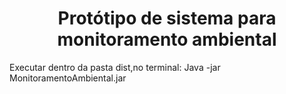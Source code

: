 <h1  align="center"> Protótipo de sistema para monitoramento ambiental </h1>

Executar dentro da pasta dist,no terminal: Java -jar MonitoramentoAmbiental.jar
